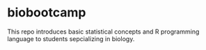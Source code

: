 # biobootcamp

This repo introduces basic statistical concepts and R programming language to students sepcializing in biology.
